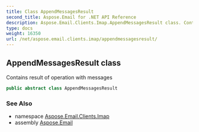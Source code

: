 ```yaml
---
title: Class AppendMessagesResult
second_title: Aspose.Email for .NET API Reference
description: Aspose.Email.Clients.Imap.AppendMessagesResult class. Contains result of operation with messages
type: docs
weight: 16350
url: /net/aspose.email.clients.imap/appendmessagesresult/
---
```

## AppendMessagesResult class

Contains result of operation with messages

```csharp
public abstract class AppendMessagesResult
```

### See Also

* namespace [Aspose.Email.Clients.Imap](../../aspose.email.clients.imap/)
* assembly [Aspose.Email](../../)


